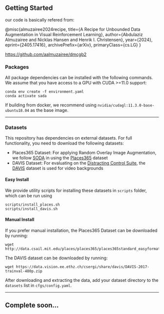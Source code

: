 ## Getting Started
our code is basically refered from:

@misc{almuzairee2024recipe,
      title={A Recipe for Unbounded Data Augmentation in Visual Reinforcement Learning}, 
      author={Abdulaziz Almuzairee and Nicklas Hansen and Henrik I. Christensen},
      year={2024},
      eprint={2405.17416},
      archivePrefix={arXiv},
      primaryClass={cs.LG}
}

https://github.com/aalmuzairee/dmcgb2

### Packages

All package dependencies can be installed with the following commands. We assume that you have access to a GPU with CUDA >=11.0 support:

```
conda env create -f environment.yaml
conda activate sada
```
If building from docker, we recommend using `nvidia/cudagl:11.3.0-base-ubuntu18.04` as the base image.

-----

### Datasets

This repository has dependencies on external datasets. For full functionality, you need to download the following datasets:

- Places365 Dataset: For applying Random Overlay Image Augmentation, we follow [SODA](https://github.com/nicklashansen/dmcontrol-generalization-benchmark) in using the [Places365](http://places2.csail.mit.edu/download.html) dataset 
- DAVIS Dataset: For evaluating on the [Distracting Control Suite](https://github.com/google-research/google-research/tree/master/distracting_control), the [DAVIS](https://davischallenge.org/davis2017/code.html) dataset is used for video backgrounds

#### Easy Install

We provide utility scripts for installing these datasets in `scripts` folder, which can be run using 

```
scripts/install_places.sh
scripts/install_davis.sh
```

#### Manual Install 

If you prefer manual installation, the Places365 Dataset can be downloaded by running:

```
wget http://data.csail.mit.edu/places/places365/places365standard_easyformat.tar
```

The DAVIS dataset can be downloaded by running:

```
wget https://data.vision.ee.ethz.ch/csergi/share/davis/DAVIS-2017-trainval-480p.zip
```

After downloading and extracting the data, add your dataset directory to the `datasets` list in `cfgs/config.yaml`.

-----

## Complete soon...
